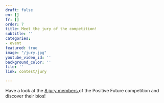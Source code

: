 ```yaml
---
draft: false
en: []
fr: []
order: 7
title: Meet the jury of the competition!
subtitle: ''
categories:
- event
featured: true
image: "/jury.jpg"
youtube_video_id: ''
background_color: ''
file: ''
link: contest/jury

---
```

Have a look at the [8 jury members ](https://www.positive-future.org/contest/jury)of the Positive Future competition and discover their bios!